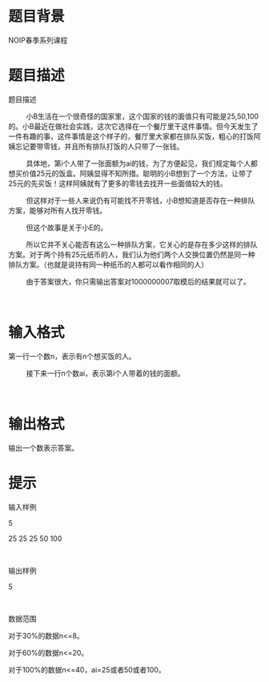# 

 
 # 题目背景 
<p>NOIP春季系列课程</p> 

 
 # 题目描述 
<p>题目描述</p>

<p>&nbsp;&nbsp;&nbsp;&nbsp;&nbsp;&nbsp;&nbsp;&nbsp;&nbsp;小B生活在一个很奇怪的国家里，这个国家的钱的面值只有可能是25,50,100的。小B最近在做社会实践，这次它选择在一个餐厅里干这件事情。但今天发生了一件有趣的事，这件事情是这个样子的，餐厅里大家都在排队买饭，粗心的打饭阿姨忘记要带零钱，并且所有排队打饭的人只带了一张钱。</p>

<p>&nbsp;&nbsp;&nbsp;&nbsp;&nbsp;&nbsp;&nbsp;&nbsp;&nbsp;具体地，第i个人带了一张面额为ai的钱，为了方便起见，我们规定每个人都想买价值25元的饭盒。阿姨显得不知所措。聪明的小B想到了一个方法，让带了25元的先买饭！这样阿姨就有了更多的零钱去找开一些面值较大的钱。</p>

<p>&nbsp;&nbsp;&nbsp;&nbsp;&nbsp;&nbsp;&nbsp;&nbsp;&nbsp;但这样对于一些人来说仍有可能找不开零钱，小B想知道是否存在一种排队方案，能够对所有人找开零钱。</p>

<p>&nbsp;&nbsp;&nbsp;&nbsp;&nbsp;&nbsp;&nbsp;&nbsp;&nbsp;但这个故事是关于小E的。</p>

<p>&nbsp;&nbsp;&nbsp;&nbsp;&nbsp;&nbsp;&nbsp;&nbsp;&nbsp;所以它并不关心能否有这么一种排队方案，它关心的是存在多少这样的排队方案。对于两个持有25元纸币的人，我们认为他们两个人交换位置仍然是同一种排队方案。（也就是说持有同一种纸币的人都可以看作相同的人）</p>

<p>&nbsp;&nbsp;&nbsp;&nbsp;&nbsp;&nbsp;&nbsp;&nbsp;&nbsp;由于答案很大，你只需输出答案对1000000007取模后的结果就可以了。</p>

<p>&nbsp;</p> 

 
 # 输入格式 
<p>第一行一个数n，表示有n个想买饭的人。</p>

<p>&nbsp;&nbsp;&nbsp;&nbsp;&nbsp;&nbsp;&nbsp;&nbsp;&nbsp;接下来一行n个数ai，表示第i个人带着的钱的面额。</p>

<p>&nbsp;</p> 

 
 # 输出格式 
<p>输出一个数表示答案。</p> 

 
 # 提示 
<p>输入样例</p>

<p>5</p>

<p>25&nbsp;25&nbsp;25&nbsp;50&nbsp;100</p>

<p>&nbsp;</p>

<p>输出样例</p>

<p>5</p>

<p>&nbsp;</p>

<p>数据范围</p>

<p>对于30%的数据n&lt;=8。</p>

<p>对于60%的数据n&lt;=20。</p>

<p>对于100%的数据n&lt;=40，ai=25或者50或者100。</p> 
